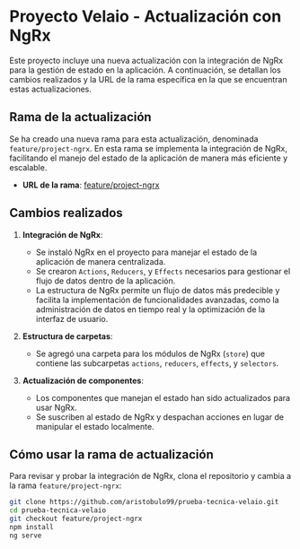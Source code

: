 # Proyecto Velaio - Actualización con NgRx

Este proyecto incluye una nueva actualización con la integración de NgRx para la gestión de estado en la aplicación. A continuación, se detallan los cambios realizados y la URL de la rama específica en la que se encuentran estas actualizaciones.

## Rama de la actualización

Se ha creado una nueva rama para esta actualización, denominada `feature/project-ngrx`. En esta rama se implementa la integración de NgRx, facilitando el manejo del estado de la aplicación de manera más eficiente y escalable.

- **URL de la rama**: [feature/project-ngrx](https://github.com/aristobulo99/prueba-tecnica-velaio/tree/feature/project-ngrx)

## Cambios realizados

1. **Integración de NgRx**:
   - Se instaló NgRx en el proyecto para manejar el estado de la aplicación de manera centralizada.
   - Se crearon `Actions`, `Reducers`, y `Effects` necesarios para gestionar el flujo de datos dentro de la aplicación.
   - La estructura de NgRx permite un flujo de datos más predecible y facilita la implementación de funcionalidades avanzadas, como la administración de datos en tiempo real y la optimización de la interfaz de usuario.

2. **Estructura de carpetas**:
   - Se agregó una carpeta para los módulos de NgRx (`store`) que contiene las subcarpetas `actions`, `reducers`, `effects`, y `selectors`.

3. **Actualización de componentes**:
   - Los componentes que manejan el estado han sido actualizados para usar NgRx.
   - Se suscriben al estado de NgRx y despachan acciones en lugar de manipular el estado localmente.

## Cómo usar la rama de actualización

Para revisar y probar la integración de NgRx, clona el repositorio y cambia a la rama `feature/project-ngrx`:

```bash
git clone https://github.com/aristobulo99/prueba-tecnica-velaio.git
cd prueba-tecnica-velaio
git checkout feature/project-ngrx
npm install
ng serve
